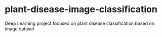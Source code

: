 # plant-disease-image-classification
 Deep Learning project focused on plant disease classification based on image dataset
